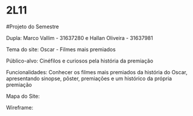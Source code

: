 # 2L11

#Projeto do Semestre

Dupla: Marco Vallim - 31637280 e Hallan Oliveira - 31637981

Tema do site: Oscar - Filmes mais premiados

Público-alvo: Cinéfilos e curiosos pela história da premiação

Funcionalidades: Conhecer os filmes mais premiados da história do Oscar, apresentando sinopse, pôster, premiações e um histórico da própria premiação

Mapa do Site: 

Wireframe: 
